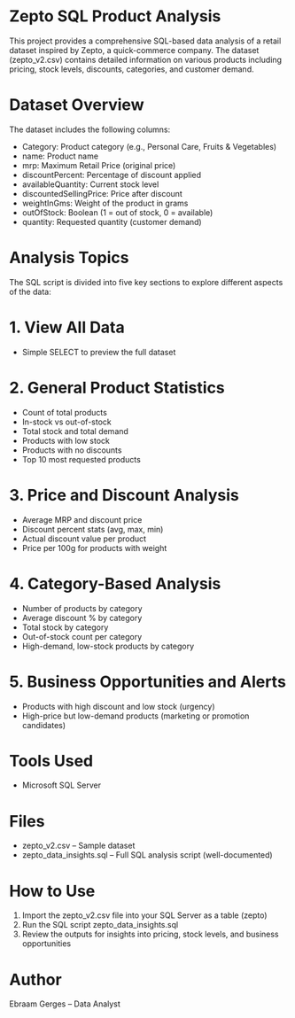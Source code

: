 # Zepto SQL Product Analysis

This project provides a comprehensive SQL-based data analysis of a retail dataset inspired by Zepto, a quick-commerce company. The dataset (zepto\_v2.csv) contains detailed information on various products including pricing, stock levels, discounts, categories, and customer demand.

# Dataset Overview

The dataset includes the following columns:

* Category: Product category (e.g., Personal Care, Fruits & Vegetables)
* name: Product name
* mrp: Maximum Retail Price (original price)
* discountPercent: Percentage of discount applied
* availableQuantity: Current stock level
* discountedSellingPrice: Price after discount
* weightInGms: Weight of the product in grams
* outOfStock: Boolean (1 = out of stock, 0 = available)
* quantity: Requested quantity (customer demand)

# Analysis Topics

The SQL script is divided into five key sections to explore different aspects of the data:

# 1. View All Data

* Simple SELECT to preview the full dataset

# 2. General Product Statistics

* Count of total products
* In-stock vs out-of-stock
* Total stock and total demand
* Products with low stock
* Products with no discounts
* Top 10 most requested products

# 3. Price and Discount Analysis

* Average MRP and discount price
* Discount percent stats (avg, max, min)
* Actual discount value per product
* Price per 100g for products with weight

# 4. Category-Based Analysis

* Number of products by category
* Average discount % by category
* Total stock by category
* Out-of-stock count per category
* High-demand, low-stock products by category

# 5. Business Opportunities and Alerts

* Products with high discount and low stock (urgency)
* High-price but low-demand products (marketing or promotion candidates)

# Tools Used

* Microsoft SQL Server

# Files

* zepto\_v2.csv – Sample dataset
* zepto\_data\_insights.sql – Full SQL analysis script (well-documented)

# How to Use

1. Import the zepto\_v2.csv file into your SQL Server as a table (zepto)
2. Run the SQL script zepto\_data\_insights.sql
3. Review the outputs for insights into pricing, stock levels, and business opportunities

# Author

Ebraam Gerges – Data Analyst
